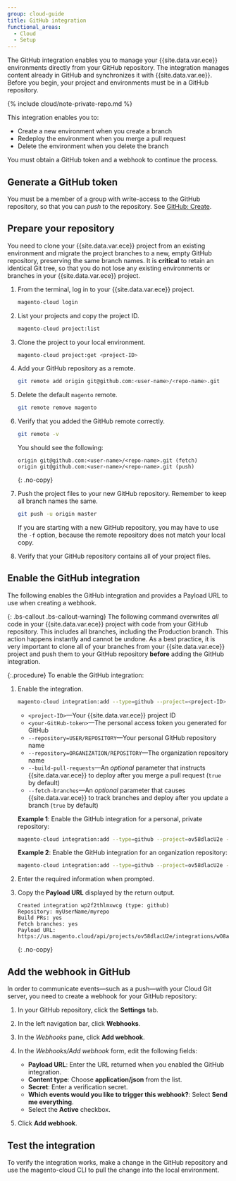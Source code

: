 ```yaml
---
group: cloud-guide
title: GitHub integration
functional_areas:
  - Cloud
  - Setup
---
```


The GitHub integration enables you to manage your {{site.data.var.ece}} environments directly from your GitHub repository. The integration manages content already in GitHub and synchronizes it with {{site.data.var.ee}}. Before you begin, your project and environments must be in a GitHub repository.

{% include cloud/note-private-repo.md %}

This integration enables you to:

-  Create a new environment when you create a branch
-  Redeploy the environment when you merge a pull request
-  Delete the environment when you delete the branch

You must obtain a GitHub token and a webhook to continue the process.

## Generate a GitHub token

You must be a member of a group with write-access to the GitHub repository, so that you can _push_ to the repository. See [GitHub: Create](https://help.github.com/articles/creating-a-personal-access-token-for-the-command-line/).

## Prepare your repository

You need to clone your {{site.data.var.ece}} project from an existing environment and migrate the project branches to a new, empty GitHub repository, preserving the same branch names. It is **critical** to retain an identical Git tree, so that you do not lose any existing environments or branches in your {{site.data.var.ece}} project.

1.  From the terminal, log in to your {{site.data.var.ece}} project.

    ```bash
    magento-cloud login
    ```

1.  List your projects and copy the project ID.

    ```bash
    magento-cloud project:list
    ```

1.  Clone the project to your local environment.

    ```bash
    magento-cloud project:get <project-ID>
    ```

1.  Add your GitHub repository as a remote.

    ```bash
    git remote add origin git@github.com:<user-name>/<repo-name>.git
    ```

1.  Delete the default `magento` remote.

    ```bash
    git remote remove magento
    ```

1.  Verify that you added the GitHub remote correctly.

    ```bash
    git remote -v
    ```

    You should see the following:

    ```terminal
    origin git@github.com:<user-name>/<repo-name>.git (fetch)
    origin git@github.com:<user-name>/<repo-name>.git (push)
    ```
    {: .no-copy}

1.  Push the project files to your new GitHub repository. Remember to keep all branch names the same.

    ```bash
    git push -u origin master
    ```

    If you are starting with a new GitHub repository, you may have to use the `-f` option, because the remote repository does not match your local copy.

1.  Verify that your GitHub repository contains all of your project files.

## Enable the GitHub integration

The following enables the GitHub integration and provides a Payload URL to use when creating a webhook.

{: .bs-callout .bs-callout-warning}
The following command overwrites _all_ code in your {{site.data.var.ece}} project with code from your GitHub repository. This includes all branches, including the Production branch. This action happens instantly and cannot be undone. As a best practice, it is very important to clone all of your branches from your {{site.data.var.ece}} project and push them to your GitHub repository **before** adding the GitHub integration.

{:.procedure}
To enable the GitHub integration:

1.  Enable the integration.

    ```bash
    magento-cloud integration:add --type=github --project=<project-ID> --token=<your-GitHub-token> {--repository=USER/REPOSITORY | --repository=ORGANIZATION/REPOSITORY} [--build-pull-requests={true|false} --fetch-branches={true|false}
    ```

    -   `<project-ID>`—Your {{site.data.var.ece}} project ID
    -   `<your-GitHub-token>`—The personal access token you generated for GitHub
    -   `--repository=USER/REPOSITORY`—Your personal GitHub repository name
    -   `--repository=ORGANIZATION/REPOSITORY`—The organization repository name
    -   `--build-pull-requests`—An _optional_ parameter that instructs {{site.data.var.ece}} to deploy after you merge a pull request (`true` by default)
    -   `--fetch-branches`—An _optional_ parameter that causes {{site.data.var.ece}} to track branches and deploy after you update a branch (`true` by default)

    **Example 1**: Enable the GitHub integration for a personal, private repository:

    ```bash
    magento-cloud integration:add --type=github --project=ov58dlacU2e --token=<token> --repository=myUserName/myrepo
    ```

    **Example 2**: Enable the GitHub integration for an organization repository:

    ```bash
    magento-cloud integration:add --type=github --project=ov58dlacU2e --token=<token> --repository=Magento/teamrepo
    ```

1.  Enter the required information when prompted.

1.  Copy the **Payload URL** displayed by the return output.

    ```terminal
    Created integration wp2f2thlmxwcg (type: github)
    Repository: myUserName/myrepo
    Build PRs: yes
    Fetch branches: yes
    Payload URL: https://us.magento.cloud/api/projects/ov58dlacU2e/integrations/wO8a0eoamxwcg/hook
    ```
    {: .no-copy}

## Add the webhook in GitHub

In order to communicate events—such as a push—with your Cloud Git server, you need to create a webhook for your GitHub repository:

1.  In your GitHub repository, click the **Settings** tab.

1.  In the left navigation bar, click **Webhooks**.

1.  In the _Webhooks_ pane, click **Add webhook**.

1.  In the _Webhooks/Add webhook_ form, edit the following fields:

    -  **Payload URL**: Enter the URL returned when you enabled the GitHub integration.
    -  **Content type**: Choose **application/json** from the list.
    -  **Secret**: Enter a verification secret.
    -  **Which events would you like to trigger this webhook?**: Select **Send me everything**.
    -  Select the **Active** checkbox.

1.  Click **Add webhook**.

## Test the integration

To verify the integration works, make a change in the GitHub repository and use the magento-cloud CLI to pull the change into the local environment.
